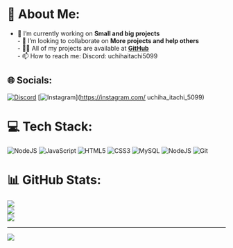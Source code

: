 # 💫 About Me:
- 🔭 I’m currently working on **Small and big projects**<br>- 👯 I’m looking to collaborate on **More projects and help others**<br>- 👨‍💻 All of my projects are available at **[GitHub](https://github.com/uchihaitachi5099?tab=repositories)**<br>- 📫 How to reach me: Discord: uchihaitachi5099


## 🌐 Socials:
[![Discord](https://img.shields.io/badge/Discord-%237289DA.svg?logo=discord&logoColor=white)](https://discord.gg/https://discord.gg/7pQskbnqeG) [![Instagram](https://img.shields.io/badge/Instagram-%23E4405F.svg?logo=Instagram&logoColor=white)](https://instagram.com/ uchiha_itachi_5099) 

# 💻 Tech Stack:
![NodeJS](https://img.shields.io/badge/node.js-6DA55F?style=for-the-badge&logo=node.js&logoColor=white) ![JavaScript](https://img.shields.io/badge/javascript-%23323330.svg?style=for-the-badge&logo=javascript&logoColor=%23F7DF1E) ![HTML5](https://img.shields.io/badge/html5-%23E34F26.svg?style=for-the-badge&logo=html5&logoColor=white) ![CSS3](https://img.shields.io/badge/css3-%231572B6.svg?style=for-the-badge&logo=css3&logoColor=white) ![MySQL](https://img.shields.io/badge/mysql-4479A1.svg?style=for-the-badge&logo=mysql&logoColor=white) ![NodeJS](https://img.shields.io/badge/node.js-6DA55F?style=for-the-badge&logo=node.js&logoColor=white) ![Git](https://img.shields.io/badge/git-%23F05033.svg?style=for-the-badge&logo=git&logoColor=white)
# 📊 GitHub Stats:
![](https://github-readme-stats.vercel.app/api?username=uchihaitachi5099&theme=one_dark_pro&hide_border=true&include_all_commits=true&count_private=true)<br/>
![](https://github-readme-streak-stats.herokuapp.com/?user=uchihaitachi5099&theme=one_dark_pro&hide_border=true)<br/>
![](https://github-readme-stats.vercel.app/api/top-langs/?username=uchihaitachi5099&theme=one_dark_pro&hide_border=true&include_all_commits=true&count_private=true&layout=compact)

---
[![](https://visitcount.itsvg.in/api?id=uchihaitachi5099&icon=0&color=12)](https://visitcount.itsvg.in)

<!-- Proudly created with GPRM ( https://gprm.itsvg.in ) -->
